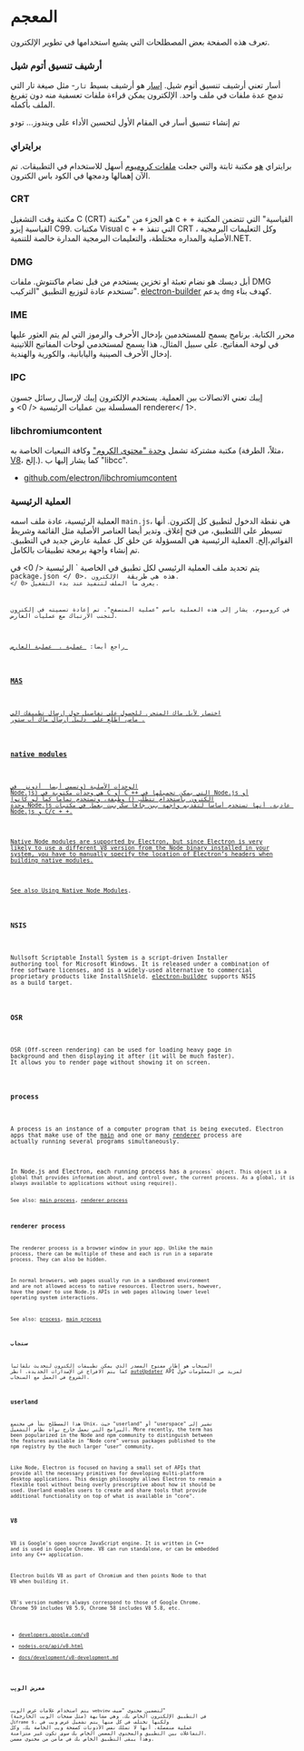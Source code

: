 # المعجم

تعرف هذه الصفحة بعض المصطلحات التي يشيع استخدامها في تطوير الإلكترون.

### أرشيف تنسيق أتوم شيل

أسار تعني أرشيف تنسيق أتوم شيل. [إسار](https://github.com/electron/asar) هو أرشيف بسيط `تار`- مثل صيغة تار التي تدمج عدة ملفات في ملف واحد. الإلكترون يمكن قراءة ملفات تعسفية منه دون تفريغ الملف بأكمله.

تم إنشاء تنسيق أسار في المقام الأول لتحسين الأداء على ويندوز... تودو

### برايتراي

برايتراي [هو](https://github.com/electron-archive/brightray) مكتبة ثابتة والتي جعلت [ملفات كروميوم](#libchromiumcontent) أسهل للاستخدام في التطبيقات. تم الآن إهمالها ودمجها في الكود باس الكترون.

### CRT

مكتبة وقت التشغيل C (CRT) هو الجزء من "مكتبة c + + القياسية" التي تتضمن المكتبة القياسية إيزو C99. مكتبات Visual c + + التي تنفذ CRT ، وكل التعليمات البرمجية الأصلية والمداره مختلطة، والتعليمات البرمجية المدارة خالصة للتنمية.NET.

### DMG

أبل ديسك هو نضام تعبئة او تخزين يستخدم من قبل نضام ماكنتوش. ملفات DMG تستخدم عادة لتوزيع التطبيق "التركيب". [electron-builder](https://github.com/electron-userland/electron-builder) يدعم `dmg` كهدف بناء.

### IME

محرر الكتابة. برنامج يسمح للمستخدمين بإدخال الأحرف والرموز التي لم يتم العثور عليها في لوحة المفاتيح. على سبيل المثال، هذا يسمح لمستخدمي لوحات المفاتيح اللاتينية إدخال الأحرف الصينية واليابانية، والكورية والهندية.

### IPC

إيبك تعني الاتصالات بين العملية. يستخدم الإلكترون إيبك لإرسال رسائل جسون المسلسلة بين عمليات  الرئيسية </ 0> و  renderer</ 1>.</p> 

### libchromiumcontent

مكتبة مشتركة تشمل [وحدة "محتوى الكروم"](https://www.chromium.org/developers/content-module) وكافة التبعيات الخاصة به (مثلاً، الطرفة، [V8](#v8)، إلخ.). كما يشار إليها ب "libcc".

- [github.com/electron/libchromiumcontent](https://github.com/electron/libchromiumcontent)

### العملية الرئيسية

العملية الرئيسية، عادة ملف اسمه `main.js`، هي نقطة الدخول لتطبيق كل إلكترون. أنها تسيطر على اللتطبيق، من فتح إغلاق. وتدير أيضا العناصر الأصلية مثل القائمة وشريط القوائم،إلخ. العملية الرئيسية هي المسؤولة عن خلق كل عملية عارض جديد في التطبيق. تم إنشاء واجهة برمجة تطبيقات بالكامل.

يتم تحديد ملف العملية الرئيسي لكل تطبيق في الخاصية ` الرئيسية </ 0> في
<code> package.json </ 0>. هذه هي طريقة <code> الإلكترون. </ 0> يعرف ما الملف لتنفيذ عند بدء التشغيل.</p>

<p>في كروميوم، يشار إلى هذه العملية باسم "عملية المتصفح". تم إعادة تسميته في إلكترون لتجنب الارتباك مع عمليات العارض.</p>

<p>راجع أيضا: <a href="#process"> عملية </ 0>، <a href="#renderer-process"> عملية العارض </ 1></p>

<h3>MAS</h3>

<p>اختصار لأبل ماك المتجر. للحصول على تفاصيل حول إرسال تطبيقك إلى
ماس، اطلع على <a href="tutorial/mac-app-store-submission-guide.md"> دليل إرسال ماك أب ستور </ 0>.</p>

<h3>native modules</h3>

<p>الوحدات الأصلية (وتسمى أيضا <a href="https://nodejs.org/api/addons.html"> أدونز </ 0> في
Node.js) هي وحدات مكتوبة في C أو C ++ التي يمكن تحميلها في Node.js أو
الكترون باستخدام تتطلب () وظيفة، وتستخدم تماما كما لو كانوا
وحدة Node.js عادية. أنها تستخدم أساسا لتقديم واجهة بين جافا سكريبت يعمل في مكتبات Node.js و C/c + +.</p>

<p>Native Node modules are supported by Electron, but since Electron is very
likely to use a different V8 version from the Node binary installed in your
system, you have to manually specify the location of Electron’s headers when
building native modules.</p>

<p>See also <a href="tutorial/using-native-node-modules.md">Using Native Node Modules</a>.</p>

<h3>NSIS</h3>

<p>Nullsoft Scriptable Install System is a script-driven Installer
authoring tool for Microsoft Windows. It is released under a combination of
free software licenses, and is a widely-used alternative to commercial
proprietary products like InstallShield. <a href="https://github.com/electron-userland/electron-builder">electron-builder</a> supports NSIS
as a build target.</p>

<h3>OSR</h3>

<p>OSR (Off-screen rendering) can be used for loading heavy page in
background and then displaying it after (it will be much faster).
It allows you to render page without showing it on screen.</p>

<h3>process</h3>

<p>A process is an instance of a computer program that is being executed. Electron
apps that make use of the <a href="#main-process">main</a> and one or many <a href="#renderer-process">renderer</a> process are
actually running several programs simultaneously.</p>

<p>In Node.js and Electron, each running process has a <code>process` object. This object is a global that provides information about, and control over, the current process. As a global, it is always available to applications without using require().

See also: [main process](#main-process), [renderer process](#renderer-process)

### renderer process

The renderer process is a browser window in your app. Unlike the main process, there can be multiple of these and each is run in a separate process. They can also be hidden.

In normal browsers, web pages usually run in a sandboxed environment and are not allowed access to native resources. Electron users, however, have the power to use Node.js APIs in web pages allowing lower level operating system interactions.

See also: [process](#process), [main process](#main-process)

### سنجاب

السنجاب هو إطار مفتوح المصدر الذي يمكن تطبيقات إلكترون لتحديث تلقائيا كما يتم الافراج عن الإصدارات الجديدة. انظر [autoUpdater](api/auto-updater.md) API لمزيد من المعلومات حول الشروع في العمل مع السنجاب.

### userland

هذا المصطلح نشأ في مجتمع Unix، حيث "userland" أو "userspace" تشير إلى البرامج التي تعمل خارج نواة نظام التشغيل. More recently, the term has been popularized in the Node and npm community to distinguish between the features available in "Node core" versus packages published to the npm registry by the much larger "user" community.

Like Node, Electron is focused on having a small set of APIs that provide all the necessary primitives for developing multi-platform desktop applications. This design philosophy allows Electron to remain a flexible tool without being overly prescriptive about how it should be used. Userland enables users to create and share tools that provide additional functionality on top of what is available in "core".

### V8

V8 is Google's open source JavaScript engine. It is written in C++ and is used in Google Chrome. V8 can run standalone, or can be embedded into any C++ application.

Electron builds V8 as part of Chromium and then points Node to that V8 when building it.

V8's version numbers always correspond to those of Google Chrome. Chrome 59 includes V8 5.9, Chrome 58 includes V8 5.8, etc.

- [developers.google.com/v8](https://developers.google.com/v8)
- [nodejs.org/api/v8.html](https://nodejs.org/api/v8.html)
- [docs/development/v8-development.md](development/v8-development.md)

### معرض الويب

يتم استخدام علامات عرض الويب `webview` لتضمين محتوى "ضيف" (مثل صفحات الويب الخارجية) في التطبيق الإلكترون الخاص بك. وهي مشابهة ل`iframe` s، ولكنها تختلف في كل منها يتم تشغيل عرض ويب في عملية منفصلة. أنها لا تملك نفس الأذونات كصفحة ويب الخاصة بك، وكل التفاعلات بين التطبيق والمحتوى المضمن الخاص بك سوف تكون غير متزامنة. وهذا يبقى التطبيق الخاص بك في مأمن من محتوى مضمن.